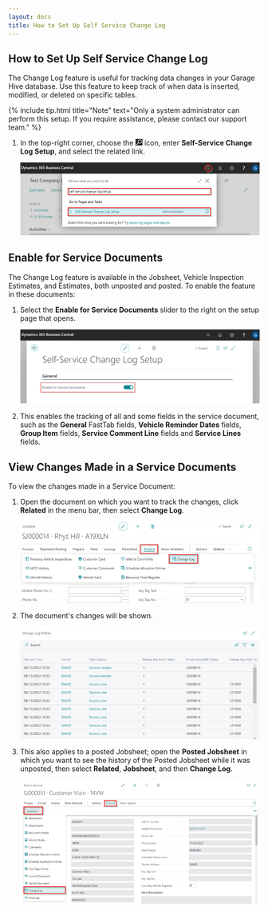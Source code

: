 ```yaml
---
layout: docs
title: How to Set Up Self Service Change Log 
---
```


## How to Set Up Self Service Change Log
The Change Log feature is useful for tracking data changes in your Garage Hive database. Use this feature to keep track of when data is inserted, modified, or deleted on specific tables.

{% include tip.html title="Note" text="Only a system administrator can perform this setup. If you require assistance, please contact our support team." %}

1. In the top-right corner, choose the ![](media/search_icon.png) icon, enter **Self-Service Change Log Setup**, and select the related link.

   ![](media/change-log-setup1.png)

## Enable for Service Documents
The Change Log feature is available in the Jobsheet, Vehicle Inspection Estimates, and Estimates, both unposted and posted. To enable the feature in these documents:
1. Select the **Enable for Service Documents** slider to the right on the setup page that opens.

   ![](media/change-log-setup2.png)

2. This enables the tracking of all and some fields in the service document, such as the **General** FastTab fields, **Vehicle Reminder Dates** fields, **Group Item** fields, **Service Comment Line** fields and **Service Lines** fields.

## View Changes Made in a Service Documents
To view the changes made in a Service Document:
1. Open the document on which you want to track the changes, click **Related** in the menu bar, then select **Change Log**.

   ![](media/change-log-setup3.png)

2. The document's changes will be shown.

   ![](media/change-log-setup4.png)

3. This also applies to a posted Jobsheet; open the **Posted Jobsheet** in which you want to see the history of the Posted Jobsheet while it was unposted, then select **Related**, **Jobsheet**, and then **Change Log**.

   ![](media/change-log-setup5.png)